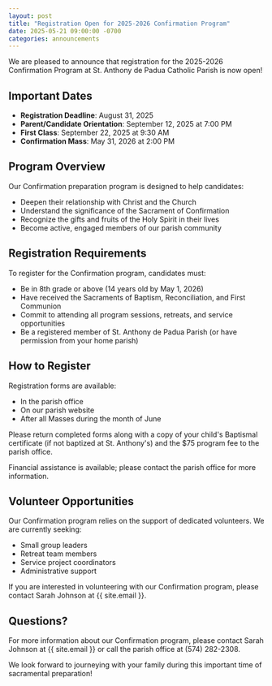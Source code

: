 ```yaml
---
layout: post
title: "Registration Open for 2025-2026 Confirmation Program"
date: 2025-05-21 09:00:00 -0700
categories: announcements
---
```


We are pleased to announce that registration for the 2025-2026 Confirmation Program at St. Anthony de Padua Catholic Parish is now open!

## Important Dates

- **Registration Deadline**: August 31, 2025
- **Parent/Candidate Orientation**: September 12, 2025 at 7:00 PM
- **First Class**: September 22, 2025 at 9:30 AM
- **Confirmation Mass**: May 31, 2026 at 2:00 PM

## Program Overview

Our Confirmation preparation program is designed to help candidates:
- Deepen their relationship with Christ and the Church
- Understand the significance of the Sacrament of Confirmation
- Recognize the gifts and fruits of the Holy Spirit in their lives
- Become active, engaged members of our parish community

## Registration Requirements

To register for the Confirmation program, candidates must:
- Be in 8th grade or above (14 years old by May 1, 2026)
- Have received the Sacraments of Baptism, Reconciliation, and First Communion
- Commit to attending all program sessions, retreats, and service opportunities
- Be a registered member of St. Anthony de Padua Parish (or have permission from your home parish)

## How to Register

Registration forms are available:
- In the parish office
- On our parish website
- After all Masses during the month of June

Please return completed forms along with a copy of your child's Baptismal certificate (if not baptized at St. Anthony's) and the $75 program fee to the parish office.

Financial assistance is available; please contact the parish office for more information.

## Volunteer Opportunities

Our Confirmation program relies on the support of dedicated volunteers. We are currently seeking:
- Small group leaders
- Retreat team members
- Service project coordinators
- Administrative support

If you are interested in volunteering with our Confirmation program, please contact Sarah Johnson at {{ site.email }}.

## Questions?

For more information about our Confirmation program, please contact Sarah Johnson at {{ site.email }} or call the parish office at (574) 282-2308.

We look forward to journeying with your family during this important time of sacramental preparation!
